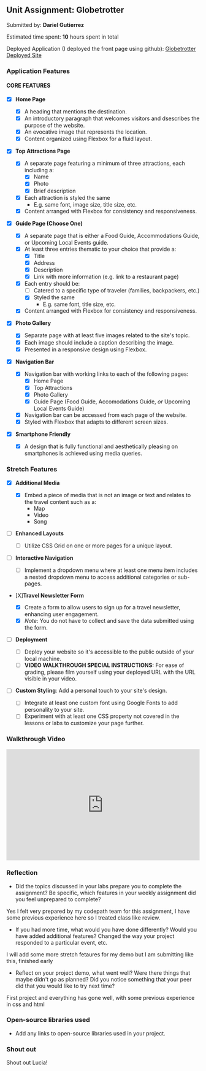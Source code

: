 ## Unit Assignment: Globetrotter

Submitted by: **Dariel Gutierrez**

Estimated time spent: **10** hours spent in total

Deployed Application (I deployed the front page using github): [Globetrotter Deployed Site](https://darielgu.github.io/globetrotter/)

### Application Features

#### CORE FEATURES

- [x] **Home Page**

  - [x] A heading that mentions the destination.
  - [x] An introductory paragraph that welcomes visitors and dsescribes the purpose of the website.
  - [x] An evocative image that represents the location.
  - [x] Content organized using Flexbox for a fluid layout.

- [x] **Top Attractions Page**

  - [x] A separate page featuring a minimum of three attractions, each including a:
    - [x] Name
    - [x] Photo
    - [x] Brief description
  - [x] Each attraction is styled the same
    - E.g. same font, image size, title size, etc.
  - [x] Content arranged with Flexbox for consistency and responsiveness.

- [x] **Guide Page (Choose One)**

  - [x] A separate page that is either a Food Guide, Accommodations Guide, or Upcoming Local Events guide.
  - [x] At least three entries thematic to your choice that provide a:
    - [x] Title
    - [x] Address
    - [x] Description
    - [x] Link with more information (e.g. link to a restaurant page)
  - [x] Each entry should be:
    - [ ] Catered to a specific type of traveler (families, backpackers, etc.)
    - [x] Styled the same
      - E.g. same font, title size, etc.
  - [x] Content arranged with Flexbox for consistency and responsiveness.

- [x] **Photo Gallery**

  - [x] Separate page with at least five images related to the site's topic.
  - [x] Each image should include a caption describing the image.
  - [x] Presented in a responsive design using Flexbox.

- [x] **Navigation Bar**

  - [x] Navigation bar with working links to each of the following pages:
    - [x] Home Page
    - [x] Top Attractions
    - [x] Photo Gallery
    - [x] Guide Page (Food Guide, Accomodations Guide, _or_ Upcoming Local Events Guide)
  - [x] Navigation bar can be accessed from each page of the website.
  - [x] Styled with Flexbox that adapts to different screen sizes.

- [x] **Smartphone Friendly**
  - [x] A design that is fully functional and aesthetically pleasing on smartphones is achieved using media queries.

### Stretch Features

- [x] **Additional Media**

  - [x] Embed a piece of media that is not an image or text and relates to the travel content such as a:
    - Map
    - Video
    - Song

- [ ] **Enhanced Layouts**

  - [ ] Utilize CSS Grid on one or more pages for a unique layout.

- [ ] **Interactive Navigation**

  - [ ] Implement a dropdown menu where at least one menu item includes a nested dropdown menu to access additional categories or sub-pages.

- [X]**Travel Newsletter Form**

  - [x] Create a form to allow users to sign up for a travel newsletter, enhancing user engagement.
  - [x] _Note_: You do not have to collect and save the data submitted using the form.

- [ ] **Deployment**

  - [ ] Deploy your website so it's accessible to the public outside of your local machine.
  - [ ] **VIDEO WALKTHROUGH SPECIAL INSTRUCTIONS:** For ease of grading, please film yourself using your deployed URL with the URL visible in your video.

- [ ] **Custom Styling**: Add a personal touch to your site's design.
  - [ ] Integrate at least one custom font using Google Fonts to add personality to your site.
  - [ ] Experiment with at least one CSS property not covered in the lessons or labs to customize your page further.

### Walkthrough Video

<div style="position: relative; padding-bottom: 57.446808510638306%; height: 0;"><iframe src="https://www.loom.com/embed/f65d67651367417eaa282f55d61b60e4?sid=bc0479f9-2fbb-4636-b9cf-a900efb39503" frameborder="0" webkitallowfullscreen mozallowfullscreen allowfullscreen style="position: absolute; top: 0; left: 0; width: 100%; height: 100%;"></iframe></div>

### Reflection

- Did the topics discussed in your labs prepare you to complete the assignment? Be specific, which features in your weekly assignment did you feel unprepared to complete?

Yes I felt very prepared by my codepath team for this assignment, I have some previous experience here so I treated class like review.

- If you had more time, what would you have done differently? Would you have added additional features? Changed the way your project responded to a particular event, etc.

I will add some more stretch fetaures for my demo but I am submitting like this, finished early

- Reflect on your project demo, what went well? Were there things that maybe didn't go as planned? Did you notice something that your peer did that you would like to try next time?

First project and everything has gone well, with some previous experience in css and html

### Open-source libraries used

- Add any links to open-source libraries used in your project.

### Shout out

Shout out Lucia!
